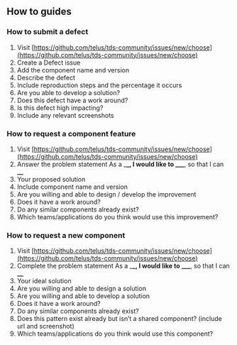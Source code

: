 ## How to guides

### How to submit a defect

1. Visit [https://github.com/telus/tds-community/issues/new/choose](https://github.com/telus/tds-community/issues/new/choose)
2. Create a Defect issue
3. Add the component name and version
4. Describe the defect
5. Include reproduction steps and the percentage it occurs
6. Are you able to develop a solution?
7. Does this defect have a work around?
8. Is this defect high impacting?
9. Include any relevant screenshots

### How to request a component feature

1. Visit [https://github.com/telus/tds-community/issues/new/choose](https://github.com/telus/tds-community/issues/new/choose)
2. Answer the problem statement
   As a \_**\_, I would like to \_\_\_**, so that I can **\_\_**
3. Your proposed solution
4. Include component name and version
5. Are you willing and able to design / develop the improvement
6. Does it have a work around?
7. Do any similar components already exist?
8. Which teams/applications do you think would use this improvement?

### How to request a new component

1. Visit [https://github.com/telus/tds-community/issues/new/choose](https://github.com/telus/tds-community/issues/new/choose)
2. Complete the problem statement
   As a \_**\_, I would like to \_\_\_**, so that I can **\_\_**
3. Your ideal solution
4. Are you willing and able to design a solution
5. Are you willing and able to develop a solution
6. Does it have a work around?
7. Do any similar components already exist?
8. Does this pattern exist already but isn’t a shared component? (include url and screenshot)
9. Which teams/applications do you think would use this component?
